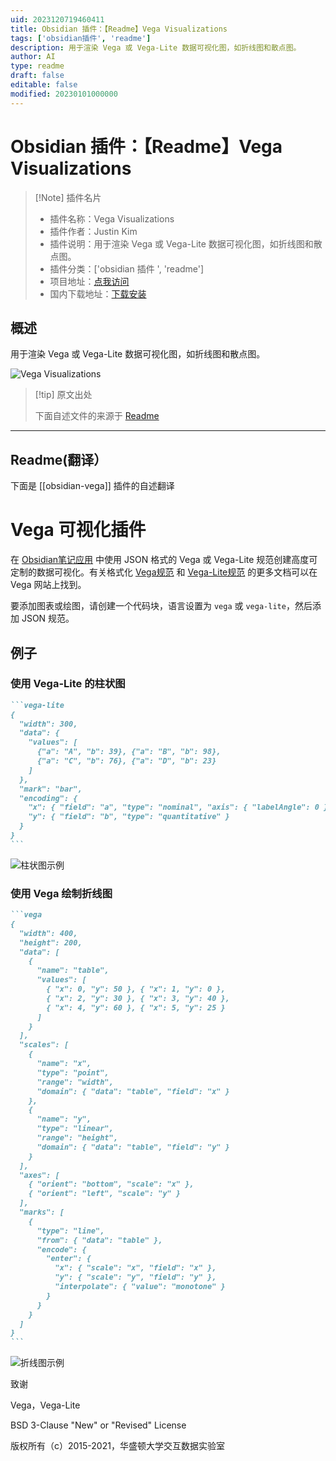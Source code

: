 ```yaml
---
uid: 2023120719460411
title: Obsidian 插件：【Readme】Vega Visualizations
tags: ['obsidian插件', 'readme']
description: 用于渲染 Vega 或 Vega-Lite 数据可视化图，如折线图和散点图。
author: AI
type: readme
draft: false
editable: false
modified: 20230101000000
---
```


# Obsidian 插件：【Readme】Vega Visualizations

> [!Note] 插件名片
> - 插件名称：Vega Visualizations
> - 插件作者：Justin Kim
> - 插件说明：用于渲染 Vega 或 Vega-Lite 数据可视化图，如折线图和散点图。
> - 插件分类：['obsidian 插件 ', 'readme']
> - 项目地址：[点我访问](https://github.com/Some-Regular-Person/obsidian-vega)
> - 国内下载地址：[下载安装](https://pkmer.cn/products/plugin/pluginMarket/?obsidian-vega)

## 概述

用于渲染 Vega 或 Vega-Lite 数据可视化图，如折线图和散点图。

![Vega Visualizations](https://cdn.pkmer.cn/covers/obsidian-vega.png!pkmer)

> [!tip] 原文出处
>
>下面自述文件的来源于 [Readme](https://ghproxy.net/https://raw.githubusercontent.com/Justin-J-K/obsidian-vega/master/README.md)
>

---

## Readme(翻译）

下面是 [[obsidian-vega]] 插件的自述翻译

# Vega 可视化插件

在 [Obsidian笔记应用](https://obsidian.md) 中使用 JSON 格式的 Vega 或 Vega-Lite 规范创建高度可定制的数据可视化。有关格式化 [Vega规范](https://vega.github.io/vega/docs/) 和 [Vega-Lite规范](https://vega.github.io/vega-lite/docs/) 的更多文档可以在 Vega 网站上找到。

要添加图表或绘图，请创建一个代码块，语言设置为 `vega` 或 `vega-lite`，然后添加 JSON 规范。

## 例子

### 使用 Vega-Lite 的柱状图

~~~markdown
```vega-lite
{
  "width": 300,
  "data": {
    "values": [
      {"a": "A", "b": 39}, {"a": "B", "b": 98},
      {"a": "C", "b": 76}, {"a": "D", "b": 23}
    ]
  },
  "mark": "bar",
  "encoding": {
    "x": { "field": "a", "type": "nominal", "axis": { "labelAngle": 0 } },
    "y": { "field": "b", "type": "quantitative" }
  }
}
```
~~~

![柱状图示例](https://cdn.pkmer.cn/covers/obsidian-vega_2_0.png!pkmer)

### 使用 Vega 绘制折线图

~~~markdown
```vega
{
  "width": 400,
  "height": 200,
  "data": [
    {
      "name": "table",
      "values": [
        { "x": 0, "y": 50 }, { "x": 1, "y": 0 },
        { "x": 2, "y": 30 }, { "x": 3, "y": 40 },
        { "x": 4, "y": 60 }, { "x": 5, "y": 25 }
      ]
    }
  ],
  "scales": [
    {
      "name": "x",
      "type": "point",
      "range": "width",
      "domain": { "data": "table", "field": "x" }
    },
    {
      "name": "y",
      "type": "linear",
      "range": "height",
      "domain": { "data": "table", "field": "y" }
    }
  ],
  "axes": [
    { "orient": "bottom", "scale": "x" },
    { "orient": "left", "scale": "y" }
  ],
  "marks": [
    {
      "type": "line",
      "from": { "data": "table" },
      "encode": {
        "enter": {
          "x": { "scale": "x", "field": "x" },
          "y": { "scale": "y", "field": "y" },
          "interpolate": { "value": "monotone" }
        }
      }
    }
  ]
}
```
~~~

![折线图示例](https://cdn.pkmer.cn/covers/obsidian-vega_2_1.png!pkmer)

致谢

Vega，Vega-Lite

BSD 3-Clause "New" or "Revised" License

版权所有（c）2015-2021，华盛顿大学交互数据实验室
